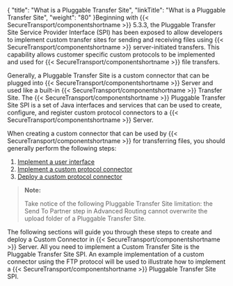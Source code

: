 {
    "title": "What is a Pluggable Transfer Site",
    "linkTitle": "What is a Pluggable Transfer Site",
    "weight": "80"
}Beginning with {{< SecureTransport/componentshortname  >}} 5.3.3, the Pluggable Transfer Site Service Provider Interface (SPI) has been exposed to allow developers to implement custom transfer sites for sending and receiving files using {{< SecureTransport/componentshortname  >}} server-initiated transfers. This capability allows customer specific custom protocols to be implemented and used for {{< SecureTransport/componentshortname  >}} file transfers.

Generally, a Pluggable Transfer Site is a custom connector that can be plugged into {{< SecureTransport/componentshortname  >}} Server and used like a built-in {{< SecureTransport/componentshortname  >}} Transfer Site. The {{< SecureTransport/componentshortname  >}} Pluggable Transfer Site SPI is a set of Java interfaces and services that can be used to create, configure, and register custom protocol connectors to a {{< SecureTransport/componentshortname  >}} Server.

When creating a custom connector that can be used by {{< SecureTransport/componentshortname  >}} for transferring files, you should generally perform the following steps:

1.  [Implement a user interface](../implement_interface)
2.  [Implement a custom protocol connector](../custom_protocol)
3.  [Deploy a custom protocol connector](../deploy_connector)

> **Note:**
>
> Take notice of the following Pluggable Transfer Site limitation: the Send To Partner step in Advanced Routing cannot overwrite the upload folder of a Pluggable Transfer Site.

The following sections will guide you through these steps to create and deploy a Custom Connector in {{< SecureTransport/componentshortname  >}} Server. All you need to implement a Custom Transfer Site is the Pluggable Transfer Site SPI. An example implementation of a custom connector using the FTP protocol will be used to illustrate how to implement a {{< SecureTransport/componentshortname  >}} Pluggable Transfer Site SPI.
